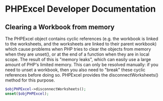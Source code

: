 # PHPExcel Developer Documentation
## Clearing a Workbook from memory
The PHPExcel object contains cyclic references (e.g. the workbook is linked to the worksheets, and the worksheets are linked to their parent workbook) which cause problems when PHP tries to clear the objects from memory when they are unset(), or at the end of a function when they are in local scope. The result of this is "memory leaks", which can easily use a large amount of PHP's limited memory.
This can only be resolved manually: if you need to unset a workbook, then you also need to "break" these cyclic references before doing so. PHPExcel provides the disconnectWorksheets() method for this purpose.
```php
$objPHPExcel->disconnectWorksheets();
unset($objPHPExcel);
```
